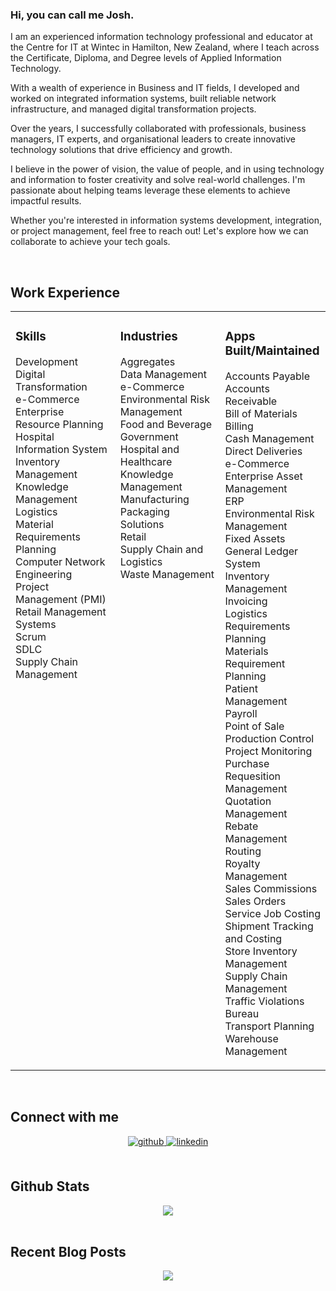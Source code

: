### Hi, you can call me Josh.
 
I am an experienced information technology professional and educator at the Centre for IT at Wintec in Hamilton, New Zealand, where I teach across the Certificate, Diploma, and Degree levels of Applied Information Technology.

With a wealth of experience in Business and  IT fields, I developed and worked on integrated information systems, built reliable network infrastructure, and managed digital transformation projects. 

Over the years, I successfully collaborated with professionals, business managers, IT experts, and organisational leaders to create innovative technology solutions that drive efficiency and growth.

I believe in the power of vision, the value of people, and in using technology and information to foster creativity and solve real-world challenges. I'm passionate about helping teams leverage these elements to achieve impactful results.

Whether you're interested in information systems development, integration, or project management, feel free to reach out! Let's explore how we can collaborate to achieve your tech goals. 
 
 <br/>  


## Work Experience  
<table><tr><td valign="top" width="33%">



### Skills  
Development  
Digital Transformation  
e-Commerce  
Enterprise Resource Planning  
Hospital Information System  
Inventory Management  
Knowledge Management  
Logistics  
Material Requirements Planning  
Computer Network Engineering  
Project Management (PMI)  
Retail Management Systems  
Scrum  
SDLC  
Supply Chain Management

</td><td valign="top" width="33%">



### Industries  
Aggregates    
Data Management  
e-Commerce  
Environmental Risk Management  
Food and Beverage  
Government  
Hospital and Healthcare  
Knowledge Management  
Manufacturing  
Packaging Solutions  
Retail  
Supply Chain and Logistics  
Waste Management

</td><td valign="top" width="33%">



### Apps Built/Maintained  
Accounts Payable   
Accounts Receivable  
Bill of Materials  
Billing  
Cash Management  
Direct Deliveries  
e-Commerce  
Enterprise Asset Management  
ERP  
Environmental Risk Management  
Fixed Assets  
General Ledger System  
Inventory Management  
Invoicing  
Logistics Requirements Planning  
Materials Requirement Planning  
Patient Management  
Payroll  
Point of Sale  
Production Control  
Project Monitoring  
Purchase Requesition Management  
Quotation Management  
Rebate Management  
Routing  
Royalty Management  
Sales Commissions  
Sales Orders  
Service Job Costing  
Shipment Tracking and Costing  
Store Inventory Management  
Supply Chain Management  
Traffic Violations Bureau  
Transport Planning  
Warehouse Management  

</td></tr></table>  

<br/>  


## Connect with me  
<div align="center">
<a href="https://github.com/https://github.com/findabee2/findabee2" target="_blank">
<img src=https://img.shields.io/badge/github-%2324292e.svg?&style=for-the-badge&logo=github&logoColor=white alt=github style="margin-bottom: 5px;" />
</a>
<a href="https://linkedin.com/in/https://www.linkedin.com/in/joshua-a-a85138336/" target="_blank">
<img src=https://img.shields.io/badge/linkedin-%231E77B5.svg?&style=for-the-badge&logo=linkedin&logoColor=white alt=linkedin style="margin-bottom: 5px;" />
</a>  
</div>  
  

<br/>  


## Github Stats  
<div align="center"><img src="https://github-readme-stats.vercel.app/api?username=findabee2&show_icons=true&count_private=true&hide_border=true" align="center" /></div>  

<br/>  


## Recent Blog Posts  
<!-- BLOG-POST-LIST:START -->  

<!-- BLOG-POST-LIST:END -->  

<div align="center">
<img src="https://komarev.com/ghpvc/?username=rishavanand&&style=flat-square" align="center" />
</div>  
  

<br/>  


<br />

